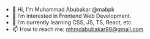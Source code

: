 - 👋 Hi, I’m Muhammad Abubakar @mabpk
- 👀 I’m interested in Frontend Web Development.
- 🌱 I’m currently learning CSS, JS, TS, React, etc.
- 📫 How to reach me: mhmdabubakar98@gmail.com

<!---
mabpk/mabpk is a ✨ special ✨ repository because its `README.md` (this file) appears on your GitHub profile.
You can click the Preview link to take a look at your changes.
--->
